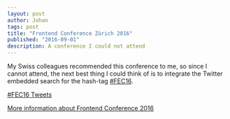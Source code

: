 ```yaml
---
layout: post
author: Johan
tags: post
title: "Frontend Conference Zürich 2016"
published: "2016-09-01"
description: A conference I could not attend
---
```


My Swiss colleagues recommended this conference to me, so since I cannot attend, the next best thing I could think of is to integrate the Twitter embedded search for the hash-tag [#FEC16](https://twitter.com/hashtag/FEC16).

<a class="twitter-timeline" href="https://twitter.com/hashtag/FEC16" data-widget-id="771243625158103041">#FEC16 Tweets</a>
<script>!function(d,s,id){var js,fjs=d.getElementsByTagName(s)[0],p=/^http:/.test(d.location)?'http':'https';if(!d.getElementById(id)){js=d.createElement(s);js.id=id;js.src=p+"://platform.twitter.com/widgets.js";fjs.parentNode.insertBefore(js,fjs);}}(document,"script","twitter-wjs");</script>

[More information about Frontend Conference 2016](https://frontendconf.ch/)
